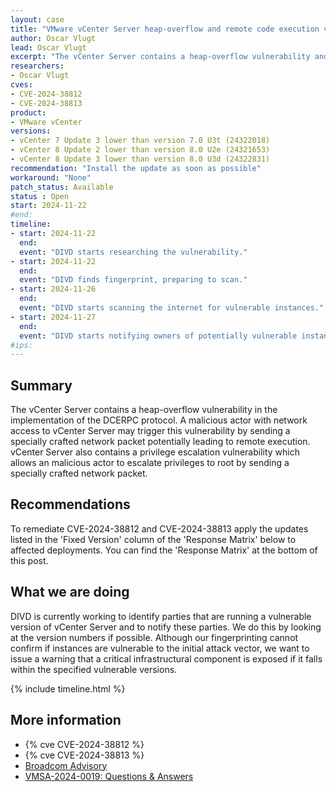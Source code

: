 ```yaml
---
layout: case
title: "VMware vCenter Server heap-overflow and remote code execution vulnerabilities"
author: Oscar Vlugt
lead: Oscar Vlugt
excerpt: "The vCenter Server contains a heap-overflow vulnerability and a privilege escalation vulnerability"
researchers:
- Oscar Vlugt
cves:
- CVE-2024-38812
- CVE-2024-38813
product:
- VMware vCenter
versions: 
- vCenter 7 Update 3 lower than version 7.0 U3t (24322018)
- vCenter 8 Update 2 lower than version 8.0 U2e (24321653)
- vCenter 8 Update 3 lower than version 8.0 U3d (24322831)
recommendation: "Install the update as soon as possible"
workaround: "None"
patch_status: Available
status : Open
start: 2024-11-22
#end: 
timeline:
- start: 2024-11-22
  end:
  event: "DIVD starts researching the vulnerability."
- start: 2024-11-22
  end:
  event: "DIVD finds fingerprint, preparing to scan."
- start: 2024-11-26
  end:
  event: "DIVD starts scanning the internet for vulnerable instances."
- start: 2024-11-27
  end:
  event: "DIVD starts notifying owners of potentially vulnerable instances."
#ips:
---
```


## Summary

The vCenter Server contains a heap-overflow vulnerability in the implementation of the DCERPC protocol. A malicious actor with network access to vCenter Server may trigger this vulnerability by sending a specially crafted network packet potentially leading to remote execution. vCenter Server also contains a privilege escalation vulnerability which allows an malicious actor to escalate privileges to root by sending a specially crafted network packet.

## Recommendations

To remediate CVE-2024-38812 and CVE-2024-38813 apply the updates listed in the 'Fixed Version' column of the 'Response Matrix' below to affected deployments. You can find the 'Response Matrix' at the bottom of this post.

## What we are doing

DIVD is currently working to identify parties that are running a vulnerable version of vCenter Server and to notify these parties. We do this by looking at the version numbers if possible. Although our fingerprinting cannot confirm if instances are vulnerable to the initial attack vector, we want to issue a warning that a critical infrastructural component is exposed if it falls within the specified vulnerable versions. 

{% include timeline.html %}

## More information

* {% cve CVE-2024-38812 %}
* {% cve CVE-2024-38813 %}
* [Broadcom Advisory](https://support.broadcom.com/web/ecx/support-content-notification/-/external/content/SecurityAdvisories/0/24968)
* [VMSA-2024-0019: Questions & Answers](https://github.com/vmware/vcf-security-and-compliance-guidelines/blob/main/security-advisories/vmsa-2024-0019/README.md)

